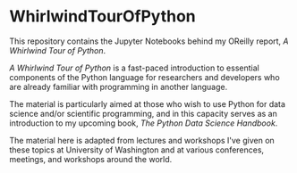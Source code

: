 # WhirlwindTourOfPython

This repository contains the Jupyter Notebooks behind my OReilly report,
*A Whirlwind Tour of Python*.

*A Whirlwind Tour of Python* is a fast-paced introduction to essential
components of the Python language for researchers and developers who are
already familiar with programming in another language.

The material is particularly aimed at those who wish to use Python for data 
science and/or scientific programming, and in this capacity serves as an
introduction to my upcoming book, *The Python Data Science Handbook*.

The material here is adapted from lectures and workshops I've given on these
topics at University of Washington and at various conferences, meetings, and
workshops around the world.
